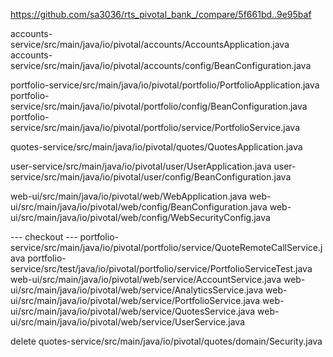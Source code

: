 https://github.com/sa3036/rts_pivotal_bank_/compare/5f661bd..9e95baf

accounts-service/src/main/java/io/pivotal/accounts/AccountsApplication.java
accounts-service/src/main/java/io/pivotal/accounts/config/BeanConfiguration.java


portfolio-service/src/main/java/io/pivotal/portfolio/PortfolioApplication.java
portfolio-service/src/main/java/io/pivotal/portfolio/config/BeanConfiguration.java
portfolio-service/src/main/java/io/pivotal/portfolio/service/PortfolioService.java


quotes-service/src/main/java/io/pivotal/quotes/QuotesApplication.java

user-service/src/main/java/io/pivotal/user/UserApplication.java
user-service/src/main/java/io/pivotal/user/config/BeanConfiguration.java

web-ui/src/main/java/io/pivotal/web/WebApplication.java
web-ui/src/main/java/io/pivotal/web/config/BeanConfiguration.java
web-ui/src/main/java/io/pivotal/web/config/WebSecurityConfig.java


--- checkout ---
portfolio-service/src/main/java/io/pivotal/portfolio/service/QuoteRemoteCallService.java
portfolio-service/src/test/java/io/pivotal/portfolio/service/PortfolioServiceTest.java
web-ui/src/main/java/io/pivotal/web/service/AccountService.java
web-ui/src/main/java/io/pivotal/web/service/AnalyticsService.java
web-ui/src/main/java/io/pivotal/web/service/PortfolioService.java
web-ui/src/main/java/io/pivotal/web/service/QuotesService.java
web-ui/src/main/java/io/pivotal/web/service/UserService.java

delete 
quotes-service/src/main/java/io/pivotal/quotes/domain/Security.java
